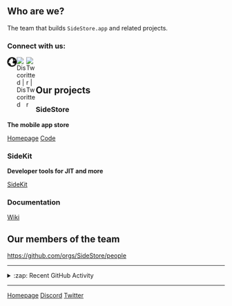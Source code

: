 <!-- 
Docs: How to use GitHub README and actions to auto-generate embedded content.
https://github.com/anuraghazra/github-readme-stats
https://www.youtube.com/watch?v=n6d4KHSKqGk
https://github.com/rahuldkjain/github-profile-readme-generator
 -->

## Who are we?

The team that builds `SideStore.app` and related projects.

### Connect with us:

<!--
[![Website](https://img.shields.io/website?label=sidestore.io&style=for-the-badge&url=https://sidestore.io)](https://sidestore.io)
[![Twitter Follow](https://img.shields.io/twitter/follow/sidestore_io?color=1DA1F2&logo=twitter&style=for-the-badge)](https://twitter.com/intent/follow?original_referer=https%3A%2F%2Fgithub.com%2Fsidestore&screen_name=sidestore)
[![GitHub Followers](https://img.shields.io/github/followers/sidestore?style=for-the-badge)]()
[![GitHub Sponsors](https://img.shields.io/github/sponsors/sidestore?style=for-the-badge
)]() 
-->

[<img align="left" alt="sidestore.io" width="22px" src="https://raw.githubusercontent.com/iconic/open-iconic/master/svg/globe.svg" />][website]
[<img align="left" alt="Discord | Discord" width="22px" src="https://cdn.jsdelivr.net/npm/simple-icons@v3/icons/discord.svg" />][discord]
[<img align="left" alt="Twitter | Twitter" width="22px" src="https://cdn.jsdelivr.net/npm/simple-icons@v3/icons/twitter.svg" />][twitter]

<br />
<br />

## Our projects

### SideStore

__The mobile app store__

[Homepage][website]
[Code][git.sidestore]

### SideKit

__Developer tools for JIT and more__

[SideKit][git.sidekit]

### Documentation

[Wiki][wiki]

## Our members of the team

https://github.com/orgs/SideStore/people

---

<details>
  <summary>:zap: Recent GitHub Activity</summary>

<!--START_SECTION:activity-->
1. 🎉 Merged PR [#120](https://github.com/SideStore/SideStore-Docs/pull/120) in [SideStore/SideStore-Docs](https://github.com/SideStore/SideStore-Docs)
2. 🎉 Merged PR [#122](https://github.com/SideStore/SideStore-Docs/pull/122) in [SideStore/SideStore-Docs](https://github.com/SideStore/SideStore-Docs)
3. 🎉 Merged PR [#119](https://github.com/SideStore/SideStore-Docs/pull/119) in [SideStore/SideStore-Docs](https://github.com/SideStore/SideStore-Docs)
4. 🗣 Commented on [#985](https://github.com/SideStore/SideStore/issues/985) in [SideStore/SideStore](https://github.com/SideStore/SideStore)
5. ❗️ Opened issue [#985](https://github.com/SideStore/SideStore/issues/985) in [SideStore/SideStore](https://github.com/SideStore/SideStore)
6. ❗️ Opened issue [#13](https://github.com/SideStore/StosVPN/issues/13) in [SideStore/StosVPN](https://github.com/SideStore/StosVPN)
7. 🗣 Commented on [#6](https://github.com/SideStore/StosVPN/issues/6) in [SideStore/StosVPN](https://github.com/SideStore/StosVPN)
8. 💪 Opened PR [#123](https://github.com/SideStore/SideStore-Docs/pull/123) in [SideStore/SideStore-Docs](https://github.com/SideStore/SideStore-Docs)
9. 🗣 Commented on [#115](https://github.com/SideStore/SideStore-Docs/issues/115) in [SideStore/SideStore-Docs](https://github.com/SideStore/SideStore-Docs)
10. 💪 Opened PR [#122](https://github.com/SideStore/SideStore-Docs/pull/122) in [SideStore/SideStore-Docs](https://github.com/SideStore/SideStore-Docs)
11. ❗️ Opened issue [#121](https://github.com/SideStore/SideStore-Docs/issues/121) in [SideStore/SideStore-Docs](https://github.com/SideStore/SideStore-Docs)
12. ❗️ Closed issue [#117](https://github.com/SideStore/SideStore-Docs/issues/117) in [SideStore/SideStore-Docs](https://github.com/SideStore/SideStore-Docs)
13. 🗣 Commented on [#68](https://github.com/SideStore/sidestore.github.io/issues/68) in [SideStore/sidestore.github.io](https://github.com/SideStore/sidestore.github.io)
14. 🗣 Commented on [#115](https://github.com/SideStore/SideStore-Docs/issues/115) in [SideStore/SideStore-Docs](https://github.com/SideStore/SideStore-Docs)
15. 💪 Opened PR [#120](https://github.com/SideStore/SideStore-Docs/pull/120) in [SideStore/SideStore-Docs](https://github.com/SideStore/SideStore-Docs)
16. 💪 Opened PR [#119](https://github.com/SideStore/SideStore-Docs/pull/119) in [SideStore/SideStore-Docs](https://github.com/SideStore/SideStore-Docs)
17. ❗️ Opened issue [#983](https://github.com/SideStore/SideStore/issues/983) in [SideStore/SideStore](https://github.com/SideStore/SideStore)
18. ❗️ Opened issue [#982](https://github.com/SideStore/SideStore/issues/982) in [SideStore/SideStore](https://github.com/SideStore/SideStore)
19. 🗣 Commented on [#115](https://github.com/SideStore/SideStore-Docs/issues/115) in [SideStore/SideStore-Docs](https://github.com/SideStore/SideStore-Docs)
20. 🗣 Commented on [#115](https://github.com/SideStore/SideStore-Docs/issues/115) in [SideStore/SideStore-Docs](https://github.com/SideStore/SideStore-Docs)
<!--END_SECTION:activity-->

</details>

---

[Homepage][patreon] [Discord][discord] [Twitter][twitter]

<!--
- [Patreon][patreon]
- [OpenCollective][opencollective]
- [YouTube][youtube]
-->

[website]: https://sidestore.io
[wiki]: https://wiki.sidestore.io
[twitter]: https://twitter.com/sidestore_io
[discord]: https://discord.gg/sidestore-949183273383395328
[youtube]: https://youtube.com/TODO
[patreon]: https://www.patreon.com/SideStore
[opencollective]: https://opencollective.com/TODO
[git.sidestore]: https://github.com/SideStore/SideStore/
[git.sidekit]: https://github.com/SideStore/SideKit

